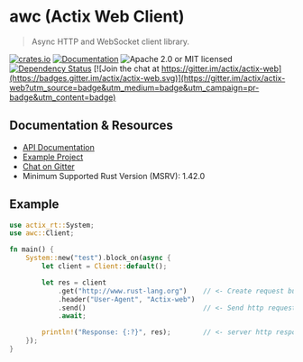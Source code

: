 # awc (Actix Web Client)

> Async HTTP and WebSocket client library.

[![crates.io](https://img.shields.io/crates/v/awc?label=latest)](https://crates.io/crates/awc)
[![Documentation](https://docs.rs/awc/badge.svg?version=2.0.3)](awc)
![Apache 2.0 or MIT licensed](https://img.shields.io/crates/l/awc)
[![Dependency Status](https://deps.rs/crate/awc/2.0.3/status.svg)](https://deps.rs/crate/awc/2.0.3)
[![Join the chat at https://gitter.im/actix/actix-web](https://badges.gitter.im/actix/actix-web.svg)](https://gitter.im/actix/actix-web?utm_source=badge&utm_medium=badge&utm_campaign=pr-badge&utm_content=badge)

## Documentation & Resources

- [API Documentation](awc)
- [Example Project](https://github.com/actix/examples/tree/HEAD/awc_https)
- [Chat on Gitter](https://gitter.im/actix/actix-web)
- Minimum Supported Rust Version (MSRV): 1.42.0

## Example
```rust
use actix_rt::System;
use awc::Client;

fn main() {
    System::new("test").block_on(async {
        let client = Client::default();

        let res = client
            .get("http://www.rust-lang.org")    // <- Create request builder
            .header("User-Agent", "Actix-web")
            .send()                             // <- Send http request
            .await;

        println!("Response: {:?}", res);        // <- server http response
    });
}
```
